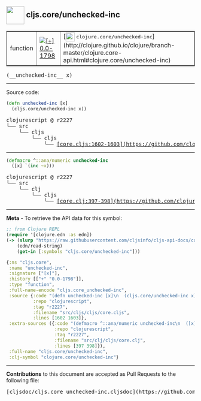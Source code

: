 ## <img width="48px" valign="middle" src="http://i.imgur.com/Hi20huC.png"> cljs.core/unchecked-inc

 <table border="1">
<tr>

<td>function</td>
<td><a href="https://github.com/cljsinfo/cljs-api-docs/tree/0.0-1798"><img valign="middle" alt="[+] 0.0-1798" src="https://img.shields.io/badge/+-0.0--1798-lightgrey.svg"></a> </td>
<td>
[<img height="24px" valign="middle" src="http://i.imgur.com/1GjPKvB.png"> <samp>clojure.core/unchecked-inc</samp>](http://clojure.github.io/clojure/branch-master/clojure.core-api.html#clojure.core/unchecked-inc)
</td>
</tr>
</table>

 <samp>
(__unchecked-inc__ x)<br>
</samp>

---





Source code:

```clj
(defn unchecked-inc [x]
  (cljs.core/unchecked-inc x))
```

 <pre>
clojurescript @ r2227
└── src
    └── cljs
        └── cljs
            └── <ins>[core.cljs:1602-1603](https://github.com/clojure/clojurescript/blob/r2227/src/cljs/cljs/core.cljs#L1602-L1603)</ins>
</pre>


---

```clj
(defmacro ^::ana/numeric unchecked-inc
  ([x] `(inc ~x)))
```

 <pre>
clojurescript @ r2227
└── src
    └── clj
        └── cljs
            └── <ins>[core.clj:397-398](https://github.com/clojure/clojurescript/blob/r2227/src/clj/cljs/core.clj#L397-L398)</ins>
</pre>

---

__Meta__ - To retrieve the API data for this symbol:

```clj
;; from Clojure REPL
(require '[clojure.edn :as edn])
(-> (slurp "https://raw.githubusercontent.com/cljsinfo/cljs-api-docs/catalog/cljs-api.edn")
    (edn/read-string)
    (get-in [:symbols "cljs.core/unchecked-inc"]))
```

```clj
{:ns "cljs.core",
 :name "unchecked-inc",
 :signature ["[x]"],
 :history [["+" "0.0-1798"]],
 :type "function",
 :full-name-encode "cljs.core_unchecked-inc",
 :source {:code "(defn unchecked-inc [x]\n  (cljs.core/unchecked-inc x))",
          :repo "clojurescript",
          :tag "r2227",
          :filename "src/cljs/cljs/core.cljs",
          :lines [1602 1603]},
 :extra-sources ({:code "(defmacro ^::ana/numeric unchecked-inc\n  ([x] `(inc ~x)))",
                  :repo "clojurescript",
                  :tag "r2227",
                  :filename "src/clj/cljs/core.clj",
                  :lines [397 398]}),
 :full-name "cljs.core/unchecked-inc",
 :clj-symbol "clojure.core/unchecked-inc"}

```

---

__Contributions__ to this document are accepted as Pull Requests to the following file:

 <pre>
[cljsdoc/cljs.core_unchecked-inc.cljsdoc](https://github.com/cljsinfo/cljs-api-docs/blob/master/cljsdoc/cljs.core_unchecked-inc.cljsdoc)
</pre>

